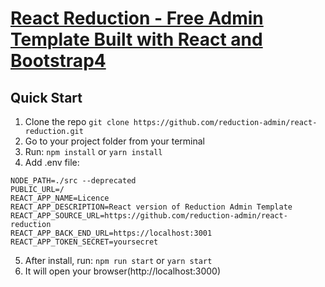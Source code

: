 # [React Reduction - Free Admin Template Built with React and Bootstrap4](https://reduction-admin.github.io/react-reduction/)

## Quick Start

1.  Clone the repo `git clone https://github.com/reduction-admin/react-reduction.git`
2.  Go to your project folder from your terminal
3.  Run: `npm install` or `yarn install`
4.  Add .env file:
```
NODE_PATH=./src --deprecated
PUBLIC_URL=/
REACT_APP_NAME=Licence
REACT_APP_DESCRIPTION=React version of Reduction Admin Template
REACT_APP_SOURCE_URL=https://github.com/reduction-admin/react-reduction
REACT_APP_BACK_END_URL=https://localhost:3001
REACT_APP_TOKEN_SECRET=yoursecret
```
5.  After install, run: `npm run start` or `yarn start`
6.  It will open your browser(http://localhost:3000)